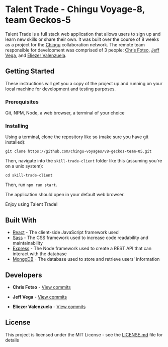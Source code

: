 # Talent Trade - Chingu Voyage-8, team Geckos-5

Talent Trade is a full stack web application that allows users to sign up and learn new skills or share their own. It was built over the course of 8 weeks as a project for the [Chingu](https://chingu.io/) collaboration network. The remote team responsible for development was comprised of 3 people: [Chris Fotso](https://github.com/chrisfotso), [Jeff Vega](https://github.com/jeffvega), and [Eliezer Valenzuela](https://github.com/vzla0094).

## Getting Started

These instructions will get you a copy of the project up and running on your local machine for development and testing purposes.

### Prerequisites

Git, NPM, Node, a web browser, a terminal of your choice

### Installing

Using a terminal, clone the repository like so (make sure you have git installed):
```
git clone https://github.com/chingu-voyages/v8-geckos-team-05.git
```

Then, navigate into the `skill-trade-client` folder like this (assuming you're on a unix system):

`cd skill-trade-client`

Then, run `npm run start`.

The application should open in your default web browser.

Enjoy using Talent Trade!
## Built With

* [React](https://reactjs.org/) - The client-side JavaScript framework used
* [Sass](https://sass-lang.com/) - The CSS framework used to increase code readability and maintainability
* [Express](https://expressjs.com/) - The Node framework used to create a REST API that can interact with the database
* [MongoDB](https://www.mongodb.com/) - The database used to store and retrieve users' information

## Developers

* **Chris Fotso** - [View commits](https://github.com/chingu-voyages/v8-geckos-team-05/commits?author=chrisfotso)

* **Jeff Vega** - [View commits](https://github.com/chingu-voyages/v8-geckos-team-05/commits?author=jeffvega)

* **Eliezer Valenzuela** - [View commits](https://github.com/chingu-voyages/v8-geckos-team-05/commits?author=vzla0094)

## License

This project is licensed under the MIT License - see the [LICENSE.md](LICENSE.md) file for details

